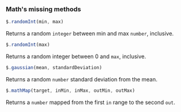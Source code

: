 
### Math's missing methods

```js
$.randomInt(min, max)
```

Returns a random `integer` between min and max `number`, inclusive.

```js
$.randomInt(max)
```

Returns a random integer between 0 and `max`, inclusive.

```js
$.gaussian(mean, standardDeviation)
```

Returns a random `number` standard deviation from the mean.

```js
$.mathMap(target, inMin, inMax, outMin, outMax)
```

Returns a `number` mapped from the first `in` range to the second `out`.
